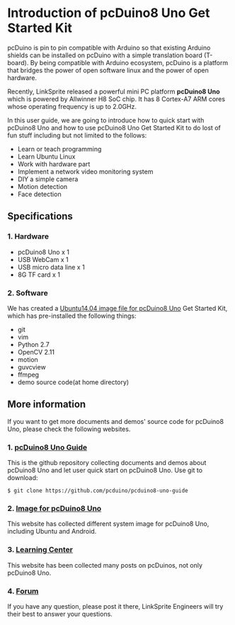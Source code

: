 # Introduction of pcDuino8 Uno Get Started Kit

pcDuino is pin to pin compatible with Arduino so that existing Arduino shields can be installed on pcDuino with a simple translation board (T-board). By being compatible with Arduino ecosystem, pcDuino is a platform that bridges the power of open software linux and the power of open hardware.

Recently, LinkSprite released a powerful mini PC platform **pcDuino8 Uno** which is powered by Allwinner H8 SoC chip. It has 8 Cortex-A7 ARM cores whose operating frequency is up to 2.0GHz.

In this user guide, we are going to introduce how to quick start with pcDuino8 Uno and how to use pcDuino8 Uno Get Started Kit to do lost of fun stuff including but not limited to the follows:
* Learn or teach programming
* Learn Ubuntu Linux
* Work with hardware part
* Implement a network video monitoring system
* DIY a simple camera
* Motion detection
* Face detection

## Specifications

### 1. Hardware
* pcDuino8 Uno x 1
* USB WebCam x 1
* USB micro data line x 1
* 8G TF card x 1

### 2. Software
We has created a [Ubuntu14.04 image file for pcDuino8 Uno](https://s3.amazonaws.com/pcduino/Images/pcduino8/pcDuino8Uno/pcduino8_ubuntu14.04_20151121_preinstalled_opencv2.4.11.7z) Get Started Kit, which has pre-installed the following things:
* git
* vim
* Python 2.7
* OpenCV 2.11
* motion
* guvcview
* ffmpeg
* demo source code(at home directory)

## More information
If you want to get more documents and demos' source code for pcDuino8 Uno, please check the following websites.

### 1. [pcDuino8 Uno Guide](https://github.com/pcduino/pcduino8-uno-guide)
This is the github repository collecting documents and demos about pcDuino8 Uno and let user quick start on pcDuino8 Uno.
Use git to download:
```
$ git clone https://github.com/pcduino/pcduino8-uno-guide
```
### 2. [Image for pcDuino8 Uno](http://www.linksprite.com/image-for-pcduino8-uno/)
This website has collected different system image for pcDuino8 Uno, including Ubuntu and Android.

### 3. [Learning Center](http://learn.linksprite.com/)
This website has been collected many posts on pcDuinos, not only pcDuino8 Uno.

### 4. [Forum](http://forum.linksprite.com/)
If you have any question, please post it there, LinkSprite Engineers will try their best to answer your questions.

